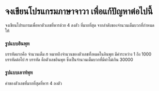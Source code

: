 # จงเขียนโปรแกรมภาษาจาวา เพื่อแก้ปัญหาต่อไปนี้

จงเขียนโปรแกรมเพื่อหาตัวเลขที่หารด้วย 4 ลงตัว ที่มากที่สุด จากลำดับของจำนวนเต็มบวกที่กำหนดให้ 

### รูปแบบอินพุท
บรรทัดแรกคือ จำนวนเต็ม $n$ หมายถึงจำนวนของตัวเลขทั้งหมดในอินพุท มีค่าระหว่าง $1$ ถึง $1000$
บรรทัดต่อไป $n$ บรรทัด คือตัวเลขอินพุท ซึ่งเป็นจำนวนเต็มบวกที่มีค่าไม่เกิน $30000$

### รูปแบบเอาท์พุท
ค่าของตัวเลขที่มากที่สุดที่หาร 4 ลงตัว

